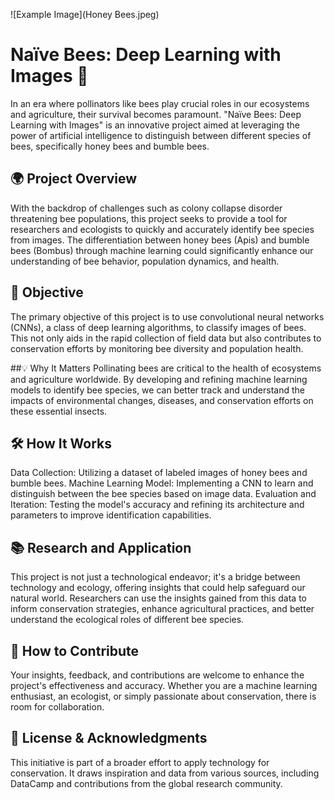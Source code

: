 ![Example Image](Honey Bees.jpeg)

# Naïve Bees: Deep Learning with Images 🐝



In an era where pollinators like bees play crucial roles in our ecosystems and agriculture, their survival becomes paramount. "Naïve Bees: Deep Learning with Images" is an innovative project aimed at leveraging the power of artificial intelligence to distinguish between different species of bees, specifically honey bees and bumble bees.

## 🌍 Project Overview
With the backdrop of challenges such as colony collapse disorder threatening bee populations, this project seeks to provide a tool for researchers and ecologists to quickly and accurately identify bee species from images. The differentiation between honey bees (Apis) and bumble bees (Bombus) through machine learning could significantly enhance our understanding of bee behavior, population dynamics, and health.

## 🎯 Objective
The primary objective of this project is to use convolutional neural networks (CNNs), a class of deep learning algorithms, to classify images of bees. This not only aids in the rapid collection of field data but also contributes to conservation efforts by monitoring bee diversity and population health.

##💡 Why It Matters
Pollinating bees are critical to the health of ecosystems and agriculture worldwide. By developing and refining machine learning models to identify bee species, we can better track and understand the impacts of environmental changes, diseases, and conservation efforts on these essential insects.

## 🛠 How It Works
Data Collection: Utilizing a dataset of labeled images of honey bees and bumble bees.
Machine Learning Model: Implementing a CNN to learn and distinguish between the bee species based on image data.
Evaluation and Iteration: Testing the model's accuracy and refining its architecture and parameters to improve identification capabilities.
## 📚 Research and Application
This project is not just a technological endeavor; it's a bridge between technology and ecology, offering insights that could help safeguard our natural world. Researchers can use the insights gained from this data to inform conservation strategies, enhance agricultural practices, and better understand the ecological roles of different bee species.

## 🤝 How to Contribute
Your insights, feedback, and contributions are welcome to enhance the project's effectiveness and accuracy. Whether you are a machine learning enthusiast, an ecologist, or simply passionate about conservation, there is room for collaboration.

## 📄 License & Acknowledgments
This initiative is part of a broader effort to apply technology for conservation. It draws inspiration and data from various sources, including DataCamp and contributions from the global research community.
